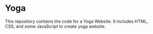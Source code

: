 # Yoga
This repository contains the code for a Yoga Website. It includes HTML, CSS, and some JavaScript to create yoga website. 
